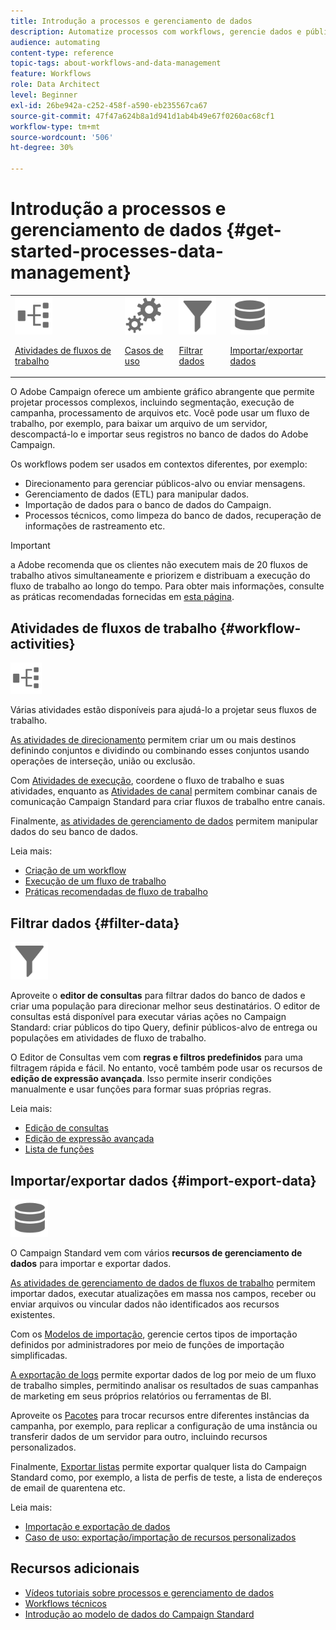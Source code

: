```yaml
---
title: Introdução a processos e gerenciamento de dados
description: Automatize processos com workflows, gerencie dados e públicos, envie mensagens e muito mais.
audience: automating
content-type: reference
topic-tags: about-workflows-and-data-management
feature: Workflows
role: Data Architect
level: Beginner
exl-id: 26be942a-c252-458f-a590-eb235567ca67
source-git-commit: 47f47a624b8a1d941d1ab4b49e67f0260ac68cf1
workflow-type: tm+mt
source-wordcount: '506'
ht-degree: 30%

---
```


# Introdução a processos e gerenciamento de dados {#get-started-processes-data-management}

<table>
<tr>
<td><img src="assets/do-not-localize/icon_workflows.svg" width="60px"><p><a href="#workflow-activities">Atividades de fluxos de trabalho</a></p></td><td><img src="assets/do-not-localize/icon_activities.svg" width="60px"><p><a href="../../automating/using/workflow-created-query-with-complement.md">Casos de uso</a></p></td><td><img src="assets/do-not-localize/icon_filter.svg" width="60px"><p><a href="#filter-data">Filtrar dados</a></p></td>
<td><img src="assets/do-not-localize/icon_manage.svg" width="60px"><p><a href="#import-export-data">Importar/exportar dados</a></p></td></tr>
</table>

O Adobe Campaign oferece um ambiente gráfico abrangente que permite projetar processos complexos, incluindo segmentação, execução de campanha, processamento de arquivos etc. Você pode usar um fluxo de trabalho, por exemplo, para baixar um arquivo de um servidor, descompactá-lo e importar seus registros no banco de dados do Adobe Campaign.

Os workflows podem ser usados em contextos diferentes, por exemplo:

* Direcionamento para gerenciar públicos-alvo ou enviar mensagens.
* Gerenciamento de dados (ETL) para manipular dados.
* Importação de dados para o banco de dados do Campaign.
* Processos técnicos, como limpeza do banco de dados, recuperação de informações de rastreamento etc.

>[!IMPORTANT]
>
> a Adobe recomenda que os clientes não executem mais de 20 fluxos de trabalho ativos simultaneamente e priorizem e distribuam a execução do fluxo de trabalho ao longo do tempo. Para obter mais informações, consulte as práticas recomendadas fornecidas em [esta página](../../automating/using/best-practices-workflows.md).

## Atividades de fluxos de trabalho {#workflow-activities}

<img src="assets/do-not-localize/icon_workflows.svg" width="10%px">

Várias atividades estão disponíveis para ajudá-lo a projetar seus fluxos de trabalho.

[As atividades de direcionamento](../../automating/using/about-targeting-activities.md) permitem criar um ou mais destinos definindo conjuntos e dividindo ou combinando esses conjuntos usando operações de interseção, união ou exclusão.

Com [Atividades de execução](../../automating/using/about-execution-activities.md), coordene o fluxo de trabalho e suas atividades, enquanto as [Atividades de canal](../../automating/using/about-channel-activities.md) permitem combinar canais de comunicação Campaign Standard para criar fluxos de trabalho entre canais.

Finalmente, [as atividades de gerenciamento de dados](../../automating/using/about-data-management-activities.md) permitem manipular dados do seu banco de dados.

Leia mais:

* [Criação de um workflow](../../automating/using/building-a-workflow.md)
* [Execução de um fluxo de trabalho](../../automating/using/about-workflow-execution.md)
* [Práticas recomendadas de fluxo de trabalho](../../automating/using/best-practices-workflows.md)

## Filtrar dados {#filter-data}

<img src="assets/do-not-localize/icon_filter.svg" width="60px">

Aproveite o **editor de consultas** para filtrar dados do banco de dados e criar uma população para direcionar melhor seus destinatários. O editor de consultas está disponível para executar várias ações no Campaign Standard: criar públicos do tipo Query, definir públicos-alvo de entrega ou populações em atividades de fluxo de trabalho.

O Editor de Consultas vem com **regras e filtros predefinidos** para uma filtragem rápida e fácil. No entanto, você também pode usar os recursos de **edição de expressão avançada**. Isso permite inserir condições manualmente e usar funções para formar suas próprias regras.

Leia mais:

* [Edição de consultas](../../automating/using/editing-queries.md)
* [Edição de expressão avançada](../../automating/using/advanced-expression-editing.md)
* [Lista de funções](../../automating/using/list-of-functions.md)

## Importar/exportar dados {#import-export-data}

<img src="assets/do-not-localize/icon_manage.svg" width="60px">

O Campaign Standard vem com vários **recursos de gerenciamento de dados** para importar e exportar dados.

[As atividades de gerenciamento de dados de fluxos de trabalho](../../automating/using/about-data-management-activities.md) permitem importar dados, executar atualizações em massa nos campos, receber ou enviar arquivos ou vincular dados não identificados aos recursos existentes.

Com os [Modelos de importação](../../automating/using/importing-data-with-import-templates.md), gerencie certos tipos de importação definidos por administradores por meio de funções de importação simplificadas.

[A exportação de logs](../../automating/using/exporting-logs.md) permite exportar dados de log por meio de um fluxo de trabalho simples, permitindo analisar os resultados de suas campanhas de marketing em seus próprios relatórios ou ferramentas de BI.

Aproveite os [Pacotes](../../automating/using/managing-packages.md) para trocar recursos entre diferentes instâncias da campanha, por exemplo, para replicar a configuração de uma instância ou transferir dados de um servidor para outro, incluindo recursos personalizados.

Finalmente, [Exportar listas](../../automating/using/exporting-lists.md) permite exportar qualquer lista do Campaign Standard como, por exemplo, a lista de perfis de teste, a lista de endereços de email de quarentena etc.

Leia mais:

* [Importação e exportação de dados](../../automating/using/about-data-import-and-export.md)
* [Caso de uso: exportação/importação de recursos personalizados](../../automating/using/exporting-importing-custom-resources.md)

## Recursos adicionais

* [Vídeos tutoriais sobre processos e gerenciamento de dados](https://experienceleague.adobe.com/docs/campaign-standard-learn/tutorials/managing-processes-and-data/creating-a-workflow.html?lang=pt-BR)
* [Workflows técnicos](../../administration/using/technical-workflows.md)
* [Introdução ao modelo de dados do Campaign Standard](../../developing/using/get-started-data-model.md)
